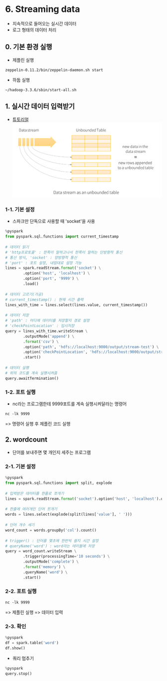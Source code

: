 # 6. Streaming data
- 지속적으로 들어오는 실시간 데이터
- 로그 형태의 데이터 처리

## 0. 기본 환경 실행
- 제플린 실행
```shell
zeppelin-0.11.2/bin/zeppelin-daemon.sh start
```

- 하둡 실행
```shell
~/hadoop-3.3.6/sbin/start-all.sh
```

## 1. 실시간 데이터 입력받기
- [튜토리얼](http://spark.apache.org/docs/latest/structured-streaming-programming-guide.html#overview)
![streaming_data](/spark/assets/streaming_data.png)

### 1-1. 기본 설정
- 스파크만 단독으로 사용할 때 'socket'을 사용
```python
%pyspark
from pyspark.sql.functions import current_timestamp

# 데이터 읽기
# 'http프로토콜' : 한쪽이 말하고나서 한쪽이 말하는 단방향적 통신
# 통신 방식, 'socket' : 양방향적 통신
# 'port' : 포트 설정, 내맘대로 설정 가능
lines = spark.readStream.format('socket') \
        .option('host', 'localhost') \
        .option('port', '9999') \
        .load()
        
# 데이터 고르기(가공)
# current_timestamp() : 현재 시간 출력
lines_with_time = lines.select(lines.value, current_timestamp())

# 데이터 저장
# 'path' : 어디에 데이터를 저장할지 경로 설정
# 'checkPointLocation' : 임시저장
query = lines_with_time.writeStream \
        .outputMode('append') \
        .format('csv') \
        .option('path', 'hdfs://localhost:9000/output/stream-test') \
        .option('checkPointLocation', 'hdfs://localhost:9000/output/stream-temp') \
        .start()
        
# 데이터 실행
# 위의 코드를 계속 실행시켜줌
query.awaitTermination()
```

### 1-2. 포트 실행
- nc라는 프로그램한테 9999포트를 계속 실행시켜달라는 명령어
```shell
nc -lk 9999
```
=> 명령어 실행 후 제플린 코드 실행

## 2. wordcount
- 단어를 보내주면 몇 개인지 세주는 프로그램

### 2-1. 기본 설정
```python
%pyspark
from pyspark.sql.functions import split, explode

# 입력받은 데이터를 한줄로 쪼개기
lines = spark.readStream.format('socket').option('host', 'localhost').option('port', '9999').load()

# 한줄에 여러개인 단어 쪼개기
words = lines.select(explode(split(lines['value'], ' ')))

# 단어 개수 세기
word_count = words.groupBy('col').count()

# trigger() : 단어를 몇초에 한번씩 쓸지 시간 설정
# queryName('word') : word라는 테이블에 저장
query = word_count.writeStream \
        .trigger(processingTime='10 seconds') \
        .outputMode('complete') \
        .format('memory') \
        .queryName('word') \
        .start()
```

### 2-2. 포트 실행
```shell
nc -lk 9999
```
=> 제플린 실행 => 데이터 입력

### 2-3. 확인
```python
%pyspark
df = spark.table('word')
df.show()
```
- 쿼리 멈추기
```python
%pyspark
query.stop()
```